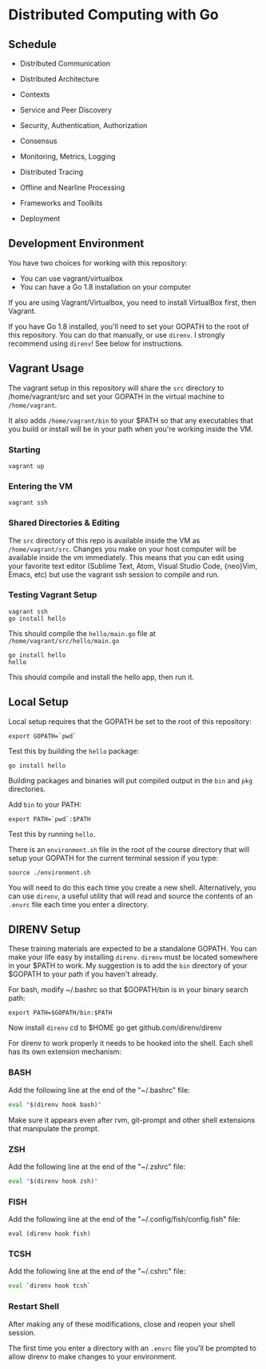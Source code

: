 # Distributed Computing with Go

## Schedule

* Distributed Communication

* Distributed Architecture

* Contexts

* Service and Peer Discovery

* Security, Authentication, Authorization

* Consensus

* Monitoring, Metrics, Logging

* Distributed Tracing

* Offline and Nearline Processing

* Frameworks and Toolkits

* Deployment


## Development Environment

You have two choices for working with this repository:

* You can use vagrant/virtualbox
* You can have a Go 1.8 installation on your computer 

If you are using Vagrant/Virtualbox, you need to install VirtualBox first, then Vagrant.

If you have Go 1.8 installed, you'll need to set your GOPATH to the root of this repository.  You can do that manually, or use `direnv`. I strongly recommend using `direnv`!  See below for instructions.



## Vagrant Usage

The vagrant setup in this repository will share the `src` directory to /home/vagrant/src and set your GOPATH in the virtual machine to `/home/vagrant`.

It also adds `/home/vagrant/bin` to your $PATH so that any executables that you build or install will be in your path when you're working inside the VM.

###  Starting

	vagrant up

### Entering the VM
	
	vagrant ssh

### Shared Directories & Editing

The `src` directory of this repo is available inside the VM as `/home/vagrant/src`.  Changes you make on your host computer will be available inside the vm immediately.  This means that you can edit using your favorite text editor (Sublime Text, Atom, Visual Studio Code, {neo}Vim, Emacs, etc) but use the vagrant ssh session to compile and run.

### Testing Vagrant Setup

	vagrant ssh
	go install hello

This should compile the `hello/main.go` file at `/home/vagrant/src/hello/main.go`

	go install hello
	hello

This should compile and install the hello app, then run it.  


## Local Setup

Local setup requires that the GOPATH be set to the root of this repository:

	export GOPATH=`pwd`

Test this by building the `hello` package:

	go install hello

Building packages and binaries will put compiled output in the `bin` and `pkg` directories.  

Add `bin` to your PATH:

	export PATH=`pwd`:$PATH

Test this by running `hello`.

There is an `environment.sh` file in the root of the course directory that will setup your GOPATH for 
the current terminal session if you type:
	
	source ./environment.sh

You will need to do this each time you create a new shell.  Alternatively, you can use `direnv`, a useful utility
that will read and source the contents of an `.envrc` file each time you enter a directory.  

## DIRENV Setup

These training materials are expected to be a standalone GOPATH.  You can make your life easy by installing `direnv`.  `direnv` must be located somewhere in your $PATH to work.  My suggestion is to add the `bin` directory of your $GOPATH to your path if you haven't already.

For bash, modify ~/.bashrc so that $GOPATH/bin is in your binary search path:

	export PATH=$GOPATH/bin:$PATH

Now install `direnv`
	cd to $HOME 
	go get github.com/direnv/direnv

For direnv to work properly it needs to be hooked into the shell. Each shell
has its own extension mechanism:

### BASH

Add the following line at the end of the "~/.bashrc" file:

```sh
eval "$(direnv hook bash)"
```

Make sure it appears even after rvm, git-prompt and other shell extensions
that manipulate the prompt.

### ZSH

Add the following line at the end of the "~/.zshrc" file:

```sh
eval "$(direnv hook zsh)"
```

### FISH

Add the following line at the end of the "~/.config/fish/config.fish" file:

```fish
eval (direnv hook fish)
```

### TCSH

Add the following line at the end of the "~/.cshrc" file:

```sh
eval `direnv hook tcsh`
```

### Restart Shell

After making any of these modifications, close and reopen your shell session.

The first time you enter a directory with an `.envrc` file you'll be prompted to allow direnv to make changes to your environment.




